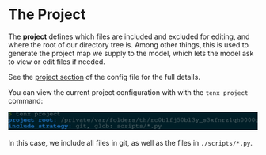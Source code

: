 # The Project

The **project** defines which files are included and excluded for editing, and
where the root of our directory tree is. Among other things, this is used to
generate the project map we supply to the model, which lets the model ask to
view or edit files if needed.

See the [project section](./config-project.md) of the config file for the full
details.

You can view the current project configuration with with the `tenx project`
command:

<img src="examples/concepts_project.svg"/>

In this case, we include all files in git, as well as the files in
`./scripts/*.py`. 
